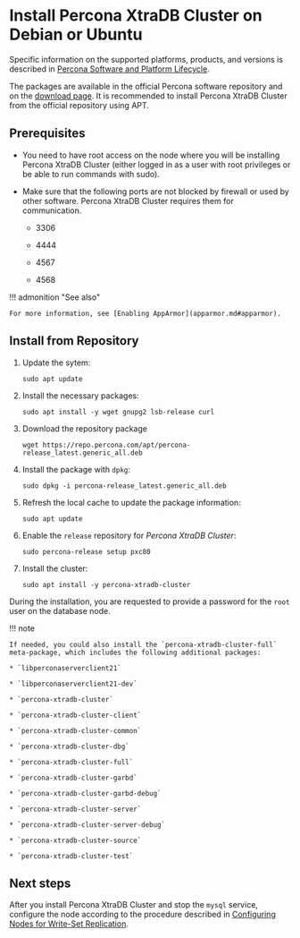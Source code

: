 # Install Percona XtraDB Cluster on Debian or Ubuntu

Specific information on the supported platforms, products, and versions
is described in [Percona Software and Platform Lifecycle](https://www.percona.com/services/policies/percona-software-platform-lifecycle#mysql).

The packages are available in the official Percona software repository
and on the [download page](https://www.percona.com/downloads/Percona-XtraDB-Cluster-80/LATEST/).
It is recommended to install Percona XtraDB Cluster from the official repository
using APT.

## Prerequisites

* You need to have root access on the node where you will be installing Percona XtraDB Cluster (either logged in as a user with root privileges or be able to run commands with sudo).

* Make sure that the following ports are not blocked by firewall or used by other software. Percona XtraDB Cluster requires them for communication.

    * 3306


    * 4444


    * 4567


    * 4568

!!! admonition "See also"

    For more information, see [Enabling AppArmor](apparmor.md#apparmor).

## Install from Repository


1. Update the sytem:

    ```shell
    sudo apt update
    ```

2. Install the necessary packages:

    ```shell
    sudo apt install -y wget gnupg2 lsb-release curl
    ```

3. Download the repository package

    ```shell
    wget https://repo.percona.com/apt/percona-release_latest.generic_all.deb
    ```

4. Install the package with `dpkg`:

    ```shell
    sudo dpkg -i percona-release_latest.generic_all.deb
    ```

5. Refresh the local cache to update the package information:

    ```shell
    sudo apt update
    ```

6. Enable the `release` repository for *Percona XtraDB Cluster*:

    ```shell
    sudo percona-release setup pxc80
    ```

7. Install the cluster:

    ```shell
    sudo apt install -y percona-xtradb-cluster
    ```

During the installation, you are requested to provide a password for the `root` user on the database node.

!!! note

    If needed, you could also install the `percona-xtradb-cluster-full` meta-package, which includes the following additional packages:

    * `libperconaserverclient21`

    * `libperconaserverclient21-dev`

    * `percona-xtradb-cluster`

    * `percona-xtradb-cluster-client`

    * `percona-xtradb-cluster-common`

    * `percona-xtradb-cluster-dbg`

    * `percona-xtradb-cluster-full`

    * `percona-xtradb-cluster-garbd`

    * `percona-xtradb-cluster-garbd-debug`

    * `percona-xtradb-cluster-server`

    * `percona-xtradb-cluster-server-debug`

    * `percona-xtradb-cluster-source`

    * `percona-xtradb-cluster-test`


## Next steps

After you install Percona XtraDB Cluster and stop the `mysql` service,
configure the node according to the procedure described in [Configuring Nodes for Write-Set Replication](configure-nodes.md#configure).
